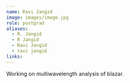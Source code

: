 ```yaml
---
name: Ravi Jangid
image: images/image.jpg
role: postgrad
aliases:
  - R. Jangid
  - R Jangid
  - Ravi Jangid
  - ravi jangid
links:
---
```


Working on multiwavelength analysis of blazar.
